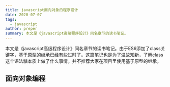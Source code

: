 ```yaml
---
title: javascript面向对象的程序设计
date: 2020-07-07
tags:
  - javascript
author: preper
summary: 本文是《javascript高级程序设计》同名章节的读书笔记。
---
```


本文是《javascript高级程序设计》同名章节的读书笔记。由于ES6添加了class关键字，基于原型的继承已经有些过时了。这篇笔记也是为了温故知新，了解class这个语法糖本质上做了什么事情。并不推荐大家在项目里使用基于原型的继承。

## 面向对象编程


